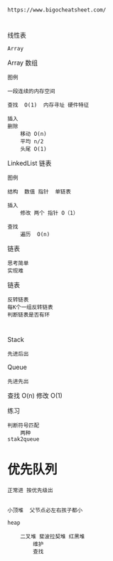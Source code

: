 

#

    https://www.bigocheatsheet.com/
    
#    


线性表

    Array


Array 数组

    图例
    
    一段连续的内存空间
    
    查找  O(1)  内存寻址 硬件特征
    
    插入  
    删除
        移动 O(n)
        平均 n/2
        头尾 O(1)
        
LinkedList 链表

    
    图例
    
    结构  数值 指针  单链表
    
    插入
        修改 两个 指针 O（1）
        
    查找
        遍历  O(n)        
        
     
            
            
链表
    
    思考简单
    实现难
    
 
 
 
链表

    反转链表
    每K个一组反转链表
    判断链表是否有环


#     
    
Stack

    先进后出

Queue

    先进先出     
    
查找 O(n)
修改 O(1)   


练习

    判断符号匹配
        两种
    stak2queue

# 优先队列

    正常进 按优先级出
    
    
    小顶堆  父节点必左右孩子都小
    
    heap
        
        二叉堆 斐波拉契堆 红黑堆
            维护
            查找                            